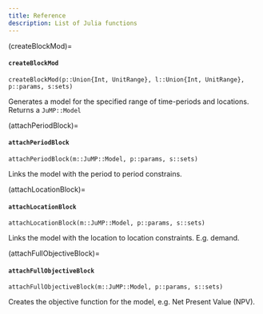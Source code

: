 ```yaml
---
title: Reference
description: List of Julia functions
---
```



(createBlockMod)=
#### `createBlockMod`

```{code} julia
createBlockMod(p::Union{Int, UnitRange}, l::Union{Int, UnitRange}, p::params, s:sets)
```
Generates a model for the specified range of time-periods and locations.
Returns a `JuMP::Model`

(attachPeriodBlock)=
#### `attachPeriodBlock`

```{code} julia
attachPeriodBlock(m::JuMP::Model, p::params, s::sets)
```
Links the model with the period to period constrains.

(attachLocationBlock)=
#### `attachLocationBlock`

```{code} julia
attachLocationBlock(m::JuMP::Model, p::params, s::sets)
```
Links the model with the location to location constraints. E.g. demand.


(attachFullObjectiveBlock)=
#### `attachFullObjectiveBlock`
```{code} julia
attachFullObjectiveBlock(m::JuMP::Model, p::params, s::sets)
```
Creates the objective function for the model, e.g. Net Present Value (NPV).





